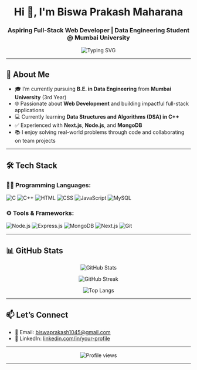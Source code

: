 <h1 align="center">Hi 👋, I'm Biswa Prakash Maharana</h1>
<h3 align="center">Aspiring Full-Stack Web Developer | Data Engineering Student @ Mumbai University</h3>

<p align="center">
  <img src="https://readme-typing-svg.demolab.com?font=Fira+Code&pause=1000&center=true&vCenter=true&width=435&lines=Passionate+about+Web+Development;Node.js+%7C+Express+%7C+MongoDB;Learning+and+Building+every+day!" alt="Typing SVG" />
</p>

---

## 💫 About Me
- 🎓 I’m currently pursuing **B.E. in Data Engineering** from **Mumbai University** (3rd Year)
- 🌐 Passionate about **Web Development** and building impactful full-stack applications
- 💻 Currently learning **Data Structures and Algorithms (DSA) in C++**
- ✅ Experienced with **Next.js**, **Node.js**, and **MongoDB**
- 📚 I enjoy solving real-world problems through code and collaborating on team projects

---

## 🛠️ Tech Stack

### 👨‍💻 Programming Languages:
![C](https://img.shields.io/badge/C-blue.svg?style=for-the-badge&logo=c)
![C++](https://img.shields.io/badge/C++-00599C?style=for-the-badge&logo=cplusplus)
![HTML](https://img.shields.io/badge/HTML5-e34c26?style=for-the-badge&logo=html5&logoColor=white)
![CSS](https://img.shields.io/badge/CSS3-1572b6?style=for-the-badge&logo=css3&logoColor=white)
![JavaScript](https://img.shields.io/badge/JavaScript-f7df1e?style=for-the-badge&logo=javascript&logoColor=black)
![MySQL](https://img.shields.io/badge/MySQL-00758F?style=for-the-badge&logo=mysql&logoColor=white)

### ⚙️ Tools & Frameworks:
![Node.js](https://img.shields.io/badge/Node.js-339933?style=for-the-badge&logo=nodedotjs&logoColor=white)
![Express.js](https://img.shields.io/badge/Express.js-000000?style=for-the-badge&logo=express&logoColor=white)
![MongoDB](https://img.shields.io/badge/MongoDB-4ea94b?style=for-the-badge&logo=mongodb&logoColor=white)
![Next.js](https://img.shields.io/badge/Next.js-000000?style=for-the-badge&logo=nextdotjs&logoColor=white)
![Git](https://img.shields.io/badge/Git-F05032?style=for-the-badge&logo=git&logoColor=white)

---

## 📊 GitHub Stats

<p align="center">
  <img src="https://github-readme-stats.vercel.app/api?username=BiswaPrkash-19&show_icons=true&theme=radical" alt="GitHub Stats" />
</p>

<p align="center">
  <img src="https://github-readme-streak-stats.herokuapp.com?user=BiswaPrkash-19&theme=radical&hide_border=true" alt="GitHub Streak" />
</p>

<p align="center">
  <img src="https://github-readme-stats.vercel.app/api/top-langs/?username=BiswaPrkash-19&layout=compact&theme=radical" alt="Top Langs" />
</p>

---

## 📫 Let’s Connect

- 📧 Email: [biswaprakash1045@gmail.com](mailto:biswaprakash1045@gmail.com)
- 💼 LinkedIn: [linkedin.com/in/your-profile](https://linkedin.com/in/your-profile)
<!-- - 🌐 Portfolio: [your-portfolio.com](https://your-portfolio.com) -->

---

<p align="center">
  <img src="https://komarev.com/ghpvc/?username=BiswaPrkash-19&label=Profile%20views&color=0e75b6&style=flat" alt="Profile views" />
</p>

---
